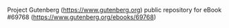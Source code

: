 Project Gutenberg (https://www.gutenberg.org) public repository for
eBook #69768 (https://www.gutenberg.org/ebooks/69768)
